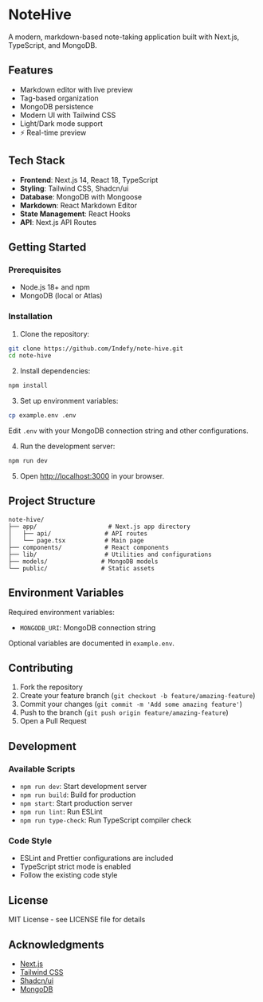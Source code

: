 # NoteHive

A modern, markdown-based note-taking application built with Next.js, TypeScript, and MongoDB.

## Features

- Markdown editor with live preview
- Tag-based organization
- MongoDB persistence
- Modern UI with Tailwind CSS
- Light/Dark mode support
- ⚡ Real-time preview

## Tech Stack

- **Frontend**: Next.js 14, React 18, TypeScript
- **Styling**: Tailwind CSS, Shadcn/ui
- **Database**: MongoDB with Mongoose
- **Markdown**: React Markdown Editor
- **State Management**: React Hooks
- **API**: Next.js API Routes

## Getting Started

### Prerequisites

- Node.js 18+ and npm
- MongoDB (local or Atlas)

### Installation

1. Clone the repository:
```bash
git clone https://github.com/Indefy/note-hive.git
cd note-hive
```

2. Install dependencies:
```bash
npm install
```

3. Set up environment variables:
```bash
cp example.env .env
```
Edit `.env` with your MongoDB connection string and other configurations.

4. Run the development server:
```bash
npm run dev
```

5. Open [http://localhost:3000](http://localhost:3000) in your browser.

## Project Structure

```
note-hive/
├── app/                    # Next.js app directory
│   ├── api/               # API routes
│   └── page.tsx           # Main page
├── components/            # React components
├── lib/                   # Utilities and configurations
├── models/               # MongoDB models
└── public/               # Static assets
```

## Environment Variables

Required environment variables:

- `MONGODB_URI`: MongoDB connection string

Optional variables are documented in `example.env`.

## Contributing

1. Fork the repository
2. Create your feature branch (`git checkout -b feature/amazing-feature`)
3. Commit your changes (`git commit -m 'Add some amazing feature'`)
4. Push to the branch (`git push origin feature/amazing-feature`)
5. Open a Pull Request

## Development

### Available Scripts

- `npm run dev`: Start development server
- `npm run build`: Build for production
- `npm start`: Start production server
- `npm run lint`: Run ESLint
- `npm run type-check`: Run TypeScript compiler check

### Code Style

- ESLint and Prettier configurations are included
- TypeScript strict mode is enabled
- Follow the existing code style

## License

MIT License - see LICENSE file for details

## Acknowledgments

- [Next.js](https://nextjs.org/)
- [Tailwind CSS](https://tailwindcss.com/)
- [Shadcn/ui](https://ui.shadcn.com/)
- [MongoDB](https://www.mongodb.com/)
